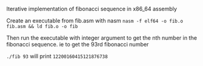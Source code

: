 Iterative implementation of fibonacci sequence in x86_64 assembly

Create an executable from fib.asm with nasm
`nasm -f elf64 -o fib.o fib.asm && ld fib.o -o fib`

Then run the executable with integer argument to get the nth number in the fibonacci sequence. ie to get the 93rd fibonacci number

`./fib 93` will print `12200160415121876738`
